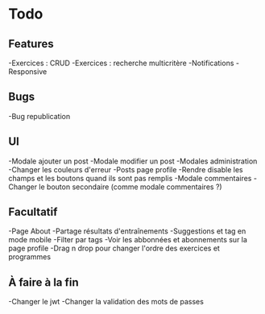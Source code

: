 # Todo

## Features

-Exercices : CRUD
-Exercices : recherche multicritère
-Notifications
-Responsive

## Bugs

-Bug republication

## UI

-Modale ajouter un post
-Modale modifier un post
-Modales administration
-Changer les couleurs d'erreur
-Posts page profile
-Rendre disable les champs et les boutons quand ils sont pas remplis
-Modale commentaires
-Changer le bouton secondaire (comme modale commentaires ?)

## Facultatif

-Page About
-Partage résultats d'entraînements
-Suggestions et tag en mode mobile
-Filter par tags
-Voir les abbonnées et abonnements sur la page profile
-Drag n drop pour changer l'ordre des exercices et programmes

## À faire à la fin

-Changer le jwt
-Changer la validation des mots de passes
